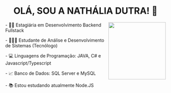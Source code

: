 <h1 align="center"> OLÁ, SOU A NATHÁLIA DUTRA! 👋</h1>

<div style="display: inline_block">
  <img align="right" height="180em" src="https://github-readme-stats.vercel.app/api/top-langs/?username=nathaliadutra15&layout=compact&langs_count=11&theme=radical"/>
  <p> - 👩‍💻 Estagiária em Desenvolvimento Backend Fullstack </p>
  <p> - 👩🏻‍🎓 Estudante de Análise e Desenvolvimento de Sistemas (Tecnólogo) </p>
  <p> - 💻 Linguagens de Programação: JAVA, C# e Javascript/Typescript </p>
  <p> - 📈 Banco de Dados: SQL Server e MySQL</p>
  <p> - 📚 Estou estudando atualmente Node.JS </p>  
</div>






